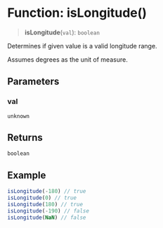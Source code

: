 # Function: isLongitude()

> **isLongitude**(`val`): `boolean`

Determines if given value is a valid longitude range.

Assumes degrees as the unit of measure.

## Parameters

### val

`unknown`

## Returns

`boolean`

## Example

```ts
isLongitude(-180) // true
isLongitude(0) // true
isLongitude(180) // true
isLongitude(-190) // false
isLongitude(NaN) // false
```
